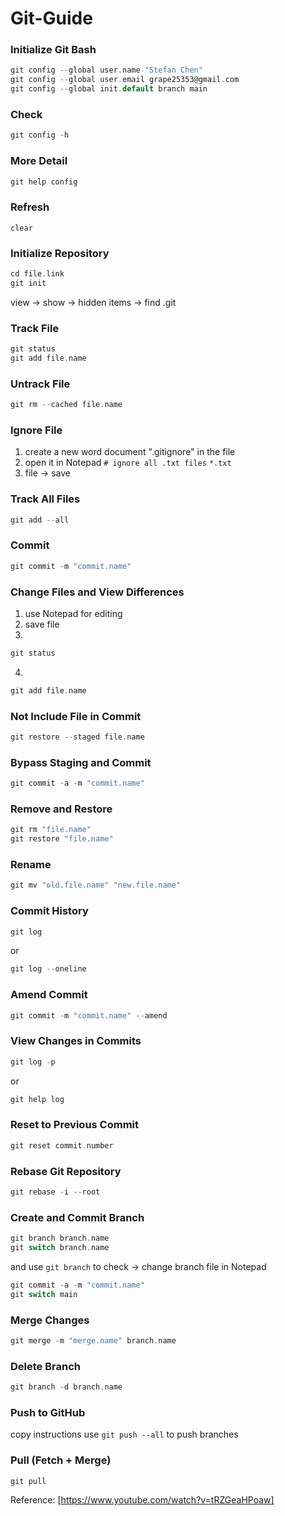 # Git-Guide

### Initialize Git Bash
```c
git config --global user.name "Stefan Chen"
git config --global user.email grape25353@gmail.com
git config --global init.default branch main
```
### Check
```c
git config -h
```
### More Detail
```c
git help config
```
### Refresh
```
clear
```
### Initialize Repository
```c
cd file.link
git init
```
view &rarr; show &rarr; hidden items &rarr; find .git
### Track File
```c
git status
git add file.name
```
### Untrack File
```c
git rm --cached file.name
```
### Ignore File
1. create a new word document ".gitignore" in the file
2. open it in Notepad
`# ignore all .txt files`
`*.txt`
3. file &rarr; save
### Track All Files
```c
git add --all
```
### Commit
```c
git commit -m "commit.name"
```
### Change Files and View Differences
1. use Notepad for editing
2. save file
3. 
```c 
git status
```
4. 
```c
git add file.name
```
### Not Include File in Commit
```c
git restore --staged file.name
```
### Bypass Staging and Commit
```c
git commit -a -m "commit.name"
```
### Remove and Restore
```c
git rm "file.name"
git restore "file.name"
```
### Rename 
```c
git mv "old.file.name" "new.file.name"
```
### Commit History
```c
git log
```
or
```c
git log --oneline
```
### Amend Commit
```c
git commit -m "commit.name" --amend
```
### View Changes in Commits
```c
git log -p
```
or
```c
git help log
```
### Reset to Previous Commit
```c
git reset commit.number
```
### Rebase Git Repository
```c
git rebase -i --root
```
### Create and Commit Branch 
```c
git branch branch.name
git switch branch.name
```
and use `git branch` to check
&rarr; change branch file in Notepad
```c
git commit -a -m "commit.name"
git switch main
```
### Merge Changes
```c
git merge -m "merge.name" branch.name
```
### Delete Branch
```c
git branch -d branch.name
```
### Push to GitHub
copy instructions 
use `git push --all` to push branches

### Pull (Fetch + Merge)
```c
git pull
```
Reference: [https://www.youtube.com/watch?v=tRZGeaHPoaw]
